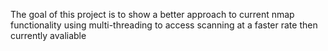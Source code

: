 The goal of this project is to show a better approach to current nmap functionality using multi-threading to access scanning at a faster rate then currently avaliable
